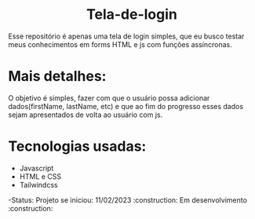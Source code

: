 <h1 align='center'>Tela-de-login</h1>

Esse repositório é apenas uma tela de login simples, que eu busco testar meus conhecimentos em forms HTML e js com funções assíncronas.

# Mais detalhes:
O objetivo é simples, fazer com que o usuário possa adicionar dados(firstName, lastName, etc) e que ao fim do progresso esses dados sejam apresentados de volta ao usuário com js.

# Tecnologias usadas:
<ul>
<li>Javascript</li>
<li>HTML e CSS</li>
<li>Tailwindcss</li>
</ul>
-Status:
Projeto se iniciou: 11/02/2023
:construction: Em desenvolvimento :construction:
